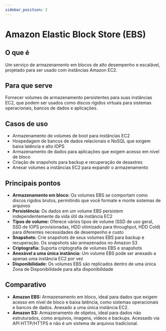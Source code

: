 ```yaml
---
sidebar_position: 2
---
```


# Amazon Elastic Block Store (EBS)

## O que é
Um serviço de armazenamento em blocos de alto desempenho e escalável, projetado para ser usado com instâncias Amazon EC2.

## Para que serve
Fornecer volumes de armazenamento persistentes para suas instâncias EC2, que podem ser usados como discos rígidos virtuais para sistemas operacionais, bancos de dados e aplicações.

## Casos de uso
- Armazenamento de volumes de boot para instâncias EC2
- Hospedagem de bancos de dados relacionais e NoSQL que exigem baixa latência e alto IOPS
- Armazenamento de dados para aplicações que exigem acesso em nível de bloco
- Criação de snapshots para backup e recuperação de desastres
- Anexar volumes a instâncias EC2 para expandir o armazenamento

## Principais pontos
- **Armazenamento em bloco:** Os volumes EBS se comportam como discos rígidos brutos, permitindo que você formate e monte sistemas de arquivos
- **Persistência:** Os dados em um volume EBS persistem independentemente da vida útil da instância EC2
- **Tipos de volume:** Oferece vários tipos de volume (SSD de uso geral, SSD de IOPS provisionadas, HDD otimizado para throughput, HDD Cold) para diferentes necessidades de desempenho e custo
- **Snapshots:** Crie snapshots de seus volumes EBS para backup e recuperação. Os snapshots são armazenados no Amazon S3
- **Criptografia:** Suporta criptografia de volumes EBS e snapshots
- **Anexável a uma única instância:** Um volume EBS pode ser anexado a apenas uma instância EC2 por vez
- **Disponibilidade:** Os volumes EBS são replicados dentro de uma única Zona de Disponibilidade para alta disponibilidade

## Comparativo
- **Amazon EBS:** Armazenamento em bloco, ideal para dados que exigem acesso em nível de bloco e baixa latência, como sistemas operacionais e bancos de dados. Anexado a uma única instância EC2.
- **Amazon S3:** Armazenamento de objetos, ideal para dados não estruturados, como arquivos, imagens, vídeos e backups. Acessado via API HTTP/HTTPS e não é um sistema de arquivos tradicional. 